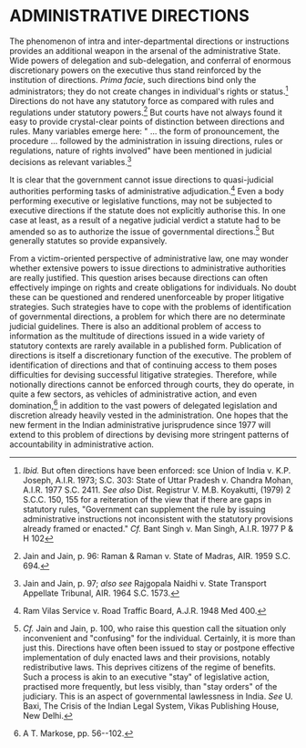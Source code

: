 # ADMINISTRATIVE DIRECTIONS

The phenomenon of intra and inter-departmental directions or instructions provides an additional weapon in the arsenal of the administrative State. Wide powers of delegation and sub-delegation, and conferral of enormous discretionary powers on the executive thus stand reinforced by the institution of directions. _Prima facie_, such directions bind only the administrators; they do not create changes in individual's rights or status.[^72] Directions do not have any statutory force as compared with rules and regulations under statutory powers.[^73] But courts have not always found it easy to provide crystal-clear points of distinction between directions and rules. Many variables emerge here: " ... the form of pronouncement, the procedure ... followed by the administration in issuing directions, rules or regulations, nature of rights involved" have been mentioned in judicial decisions as relevant variables.[^74]

It is clear that the government cannot issue directions to quasi-judicial authorities performing tasks of administrative adjudication.[^75] Even a body performing executive or legislative functions, may not be subjected to executive directions if the statute does not explicitly authorise this. In one case at least, as a result of a negative judicial verdict a statute had to be amended so as to authorize the issue of governmental directions.[^76] But generally statutes so provide expansively.

From a victim-oriented perspective of administrative law, one may wonder whether extensive powers to issue directions to administrative authorities are really justified. This question arises because directions can often effectively impinge on rights and create obligations for individuals. No doubt these can be questioned and rendered unenforceable by proper litigative strategies. Such strategies have to cope with the problems of identification of governmental directions, a problem for which there are no determinate judicial guidelines. There is also an additional problem of access to information as the multitude of directions issued in a wide variety of statutory contexts are rarely available in a published form. Publication of directions is itself a discretionary function of the executive. The problem of identification of directions and that of continuing access to them poses difficulties for devising successful litigative strategies. Therefore, while notionally directions cannot be enforced through courts, they do operate, in quite a few sectors, as vehicles of administrative action, and even domination,[^77] in addition to the vast powers of delegated legislation and discretion already heavily vested in the administration. One hopes that the new ferment in the Indian administrative jurisprudence since 1977 will extend to this problem of directions by devising more stringent patterns of accountability in administrative action.


[^72]: _Ibid._ But often directions have been enforced: sce Union of India v. K.P. Joseph, A.I.R. 1973; S.C. 303: State of Uttar Pradesh v. Chandra Mohan, A.I.R. 1977 S.C. 2411. _See also_ Dist. Registrur V. M.B. Koyakutti, (1979) 2 S.C.C. 150, 155 for a reiteration of the view that if there are gaps in statutory rules, "Government can supplement the rule by issuing administrative instructions not inconsistent with the statutory provisions already framed or enacted." _Cf._ Bant Singh v. Man Singh, A.I.R. 1977 P & H 102

[^73]: Jain and Jain, p. 96: Raman & Raman v. State of Madras, AIR. 1959 S.C. 694.

[^74]: Jain and Jain, p. 97; _also see_ Rajgopala Naidhi v. State Transport Appellate Tribunal, AIR. 1964 S.C. 1573.

[^75]: Ram Vilas Service v. Road Traffic Board, A.J.R. 1948 Med 400.

[^76]: _Cf._ Jain and Jain, p. 100, who raise this question call the situation only inconvenient and "confusing" for the individual. Certainly, it is more than just this. Directions have often been issued to stay or postpone effective implementation of duly enacted laws and their provisions, notably redistributive laws. This deprives citizens of the regime of benefits. Such a process is akin to an executive "stay" of legislative action, practised more frequently, but less visibly, than "stay orders" of the judiciary. This is an aspect of governmental lawlessness in India. _See_ U. Baxi, The Crisis of the Indian Legal System, Vikas Publishing House, New Delhi.

[^77]: A T. Markose, pp. 56--102.
